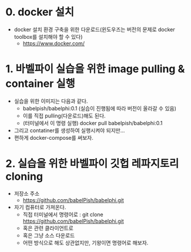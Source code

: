 
# 0. docker 설치 
* docker 설치 환경 구축을 위한 다운로드(윈도우즈는 버전의 문제로 docker toolbox를 설치해야 할 수 있다)
  - https://www.docker.com/

# 1. 바벨파이 실습을 위한 image pulling & container 실행
* 실습을 위한 이미지는 다음과 같다. 
  - babelpish/babelphi:0.1 (실습이 진행됨에 따라 버전이 올라갈 수 있음)
  - 이를 직접 pulling(다운로드)해도 된다.
  - (터미널에서 이 명령 실행) docker pull babelpish/babelphi:0.1
* 그리고 contatiner를 생성하여 실행시켜야 되지만...
* 편하게 docker-compose를 써보자.

# 2. 실습을 위한 바벨파이 깃헙 레파지토리 cloning 
* 저장소 주소 
  - https://github.com/babelPish/babelphi.git
* 자기 컴퓨터로 가져온다. 
  - 직접 터미널에서 명령어로 : git clone https://github.com/babelPish/babelphi.git
  - 혹은 관련 클라이언트로 
  - 혹은 그냥 소스 다운로드 
  - 어떤 방식으로 해도 상관없지만, 기왕이면 명령어로 해보자.

